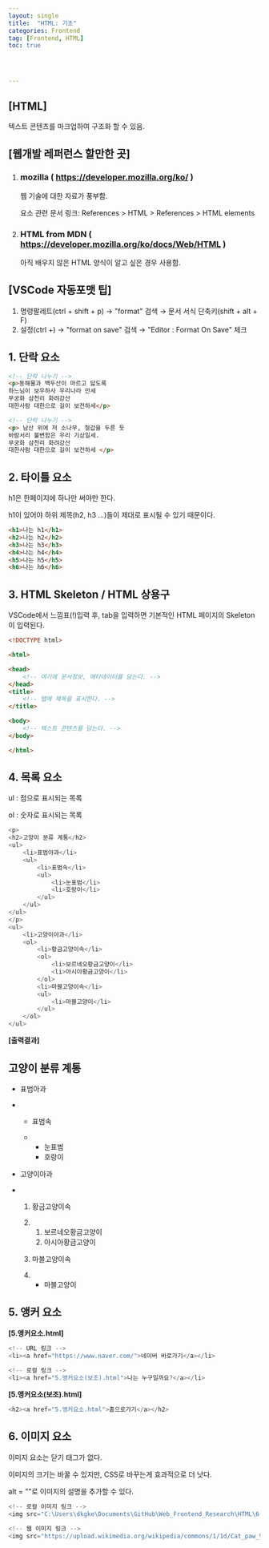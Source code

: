 ```yaml
---
layout: single
title:  "HTML: 기초"
categories: Frontend
tag: [Frontend, HTML]
toc: true 




---
```


## [HTML]

텍스트 콘텐츠를 마크업하여 구조화 할 수 있음.









## [웹개발 레퍼런스 할만한 곳]

1. ### mozilla ( https://developer.mozilla.org/ko/ )

   웹 기술에 대한 자료가 풍부함.

   요소 관련 문서 링크: References > HTML > References > HTML elements

   

2. ### HTML from MDN ( https://developer.mozilla.org/ko/docs/Web/HTML )

   아직 배우지 않은 HTML 양식이 알고 싶은 경우 사용함.









## [VSCode 자동포맷 팁]

1. 명령팔레트(ctrl + shift + p) → "format" 검색 → 문서 서식 단축키(shift + alt + F)
2. 설정(ctrl +)  → "format on save" 검색  → "Editor : Format On Save" 체크









## 1. 단락 요소

```html
<!-- 단락 나누기 -->
<p>동해물과 백두산이 마르고 닳도록 
하느님이 보우하사 우리나라 만세
무궁화 삼천리 화려강산
대한사람 대한으로 길이 보전하세</p>

<!-- 단락 나누기 -->
<p> 남산 위에 저 소나무, 철갑을 두른 듯
바람서리 불변함은 우리 기상일세.
무궁화 삼천리 화려강산
대한사람 대한으로 길이 보전하세 </p>
```









## 2. 타이틀 요소

h1은 한페이지에 하나만 써야만 한다.

h1이 있어야 하위 제목(h2, h3 ...)들이 제대로 표시될 수 있기 때문이다.

```html
<h1>나는 h1</h1>
<h2>나는 h2</h2>
<h3>나는 h3</h3>
<h4>나는 h4</h4>
<h5>나는 h5</h5>
<h6>나는 h6</h6>
```









## 3. HTML Skeleton / HTML 상용구

VSCode에서 느낌표(!)입력 후, tab을 입력하면 기본적인 HTML 페이지의 Skeleton이 입력된다.

```html
<!DOCTYPE html>

<html>

<head>
    <!-- 여기에 문서정보, 메타데이터를 담는다. -->
</head>
<title>
    <!-- 탭에 제목을 표시한다. -->
</title>

<body>
    <!-- 텍스트 콘텐츠를 담는다. -->
</body>

</html>
```









## 4. 목록 요소

ul : 점으로 표시되는 목록

ol : 숫자로 표시되는 목록

```javascript
<p>
<h2>고양이 분류 계통</h2>
<ul>
	<li>표범아과</li>
	<ul>
		<li>표범속</li>
		<ul>
			<li>눈표범</li>
			<li>호랑이</li>
		</ul>
	</ul>
</ul>
</p>
<ul>
	<li>고양이아과</li>
	<ol>
		<li>황금고양이속</li>
		<ol>
			<li>보르네오황금고양이</li>
			<li>아시아황금고양이</li>
		</ol>
		<li>마블고양이속</li>
		<ul>
			<li>마블고양이</li>
		</ul>
	</ol>
</ul>
```



**[출력결과]**

## 고양이 분류 계통

- 표범아과

- - 표범속

  - - 눈표범
    - 호랑이



- 고양이아과

- 1. 황금고양이속

  2. 1. 보르네오황금고양이
     2. 아시아황금고양이

  3. 마블고양이속

  4. - 마블고양이









## 5. 앵커 요소

**[5.앵커요소.html]**

```javascript
<!-- URL 링크 -->
<li><a href="https://www.naver.com/">네이버 바로가기</a></li>
    
<!-- 로컬 링크 -->
<li><a href="5.앵커요소(보조).html">나는 누구일까요?</a></li>
```





**[5.앵커요소(보조).html]**

```javascript
<h2><a href="5.앵커요소.html">홈으로가기</a></h2>
```









## 6. 이미지 요소

이미지 요소는 닫기 태그가 없다.

이미지의 크기는 바꿀 수 있지만, CSS로 바꾸는게 효과적으로 더 낫다.

alt = ""로 이미지의 설명을 추가할 수 있다.

```javascript
<!-- 로컬 이미지 링크 -->
<img src="C:\Users\dkgke\Documents\GitHub\Web_Frontend_Research\HTML\6.이미지요소\검은고양이.jpg" alt="로컬에 있는 고양이에오.">
    
<!-- 웹 이미지 링크 -->
<img src="https://upload.wikimedia.org/wikipedia/commons/1/1d/Cat_paw_%28cloudzilla%29.jpg" alt="웹에 있는 고양이에오.">
```


